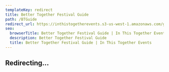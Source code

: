 ```yaml
---
templateKey: redirect
title: Better Together Festival Guide
path: /BTGuide
redirect_url: https://inthistogetherevents.s3-us-west-1.amazonaws.com/guide-small.pdf
seo:
  browserTitle: Better Together Festival Guide | In This Together Events
  description: Better Together Festival Guide
  title: Better Together Festival Guide | In This Together Events
---
```

## Redirecting...